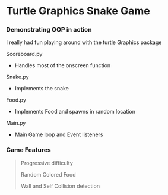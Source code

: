 # Turtle Graphics Snake Game

### Demonstrating OOP in action

I really had fun playing around with the turtle Graphics package

Scoreboard.py

- Handles most of the onscreen function

Snake.py

- Implements the snake

Food.py

- Implements Food and spawns in random location

Main.py

- Main Game loop and Event listeners

### Game Features

> Progressive difficulty
>
> Random Colored Food
>
> Wall and Self Collision detection
